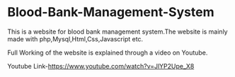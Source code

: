 # Blood-Bank-Management-System
This is a website for blood bank management system.The website is mainly made with php,Mysql,Html,Css,Javascript etc.

Full Working of the website is explained through a video on Youtube.

Youtube Link-https://www.youtube.com/watch?v=JlYP2Upe_X8
